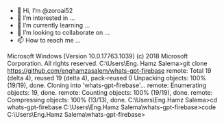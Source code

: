 - 👋 Hi, I’m @zoroai52
- 👀 I’m interested in ...
- 🌱 I’m currently learning ...
- 💞️ I’m looking to collaborate on ...
- 📫 How to reach me ...

<!---
zoroai52/zoroai52 is a ✨ special ✨ repository because its `README.md` (this file) appears on your GitHub profile.
You can click the Preview link to take a look at your changes.
--->
Microsoft Windows [Version 10.0.17763.1039] (c) 2018 Microsoft Corporation. All rights reserved. C:\Users\Eng. Hamz Salema>git clone https://github.com/enghamzasalem/whats-gpt-firebase remote: Total 19 (delta 4), reused 19 (delta 4), pack-reused 0 Unpacking objects: 100% (19/19), done. Cloning into 'whats-gpt-firebase'... remote: Enumerating objects: 19, done. remote: Counting objects: 100% (19/19), done. remote: Compressing objects: 100% (13/13), done. C:\Users\Eng.Hamz Salema>cd whats-gpt-firebase C:\Users\Eng.Hamz Salema\whats-gpt-firebase>code C:\Users\Eng.Hamz Salema\whats-gpt-firebase>

